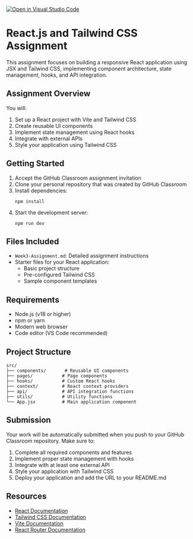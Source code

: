 [![Open in Visual Studio Code](https://classroom.github.com/assets/open-in-vscode-2e0aaae1b6195c2367325f4f02e2d04e9abb55f0b24a779b69b11b9e10269abc.svg)](https://classroom.github.com/online_ide?assignment_repo_id=19855976&assignment_repo_type=AssignmentRepo)
# React.js and Tailwind CSS Assignment

This assignment focuses on building a responsive React application using JSX and Tailwind CSS, implementing component architecture, state management, hooks, and API integration.

## Assignment Overview

You will:
1. Set up a React project with Vite and Tailwind CSS
2. Create reusable UI components
3. Implement state management using React hooks
4. Integrate with external APIs
5. Style your application using Tailwind CSS

## Getting Started

1. Accept the GitHub Classroom assignment invitation
2. Clone your personal repository that was created by GitHub Classroom
3. Install dependencies:
   ```
   npm install
   ```
4. Start the development server:
   ```
   npm run dev
   ```

## Files Included

- `Week3-Assignment.md`: Detailed assignment instructions
- Starter files for your React application:
  - Basic project structure
  - Pre-configured Tailwind CSS
  - Sample component templates

## Requirements

- Node.js (v18 or higher)
- npm or yarn
- Modern web browser
- Code editor (VS Code recommended)

## Project Structure

```
src/
├── components/       # Reusable UI components
├── pages/           # Page components
├── hooks/           # Custom React hooks
├── context/         # React context providers
├── api/             # API integration functions
├── utils/           # Utility functions
└── App.jsx          # Main application component
```

## Submission

Your work will be automatically submitted when you push to your GitHub Classroom repository. Make sure to:

1. Complete all required components and features
2. Implement proper state management with hooks
3. Integrate with at least one external API
4. Style your application with Tailwind CSS
5. Deploy your application and add the URL to your README.md

## Resources

- [React Documentation](https://react.dev/)
- [Tailwind CSS Documentation](https://tailwindcss.com/docs)
- [Vite Documentation](https://vitejs.dev/guide/)
- [React Router Documentation](https://reactrouter.com/) 